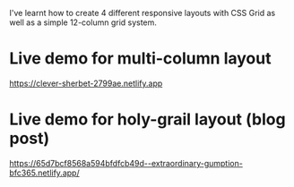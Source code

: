 I've learnt how to create 4 different responsive layouts with CSS Grid as well as a simple 12-column grid system.

# Live demo for multi-column layout
https://clever-sherbet-2799ae.netlify.app

# Live demo for holy-grail layout (blog post)
https://65d7bcf8568a594bfdfcb49d--extraordinary-gumption-bfc365.netlify.app/

